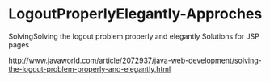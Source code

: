 # LogoutProperlyElegantly-Approches
SolvingSolving the logout problem properly and elegantly Solutions for JSP pages 

http://www.javaworld.com/article/2072937/java-web-development/solving-the-logout-problem-properly-and-elegantly.html

